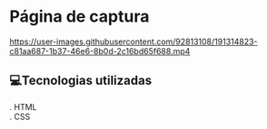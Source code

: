 # Página de captura

https://user-images.githubusercontent.com/92813108/191314823-c81aa687-1b37-46e6-8b0d-2c16bd65f688.mp4

## 💻Tecnologias utilizadas

. HTML
<br>
. CSS
